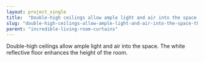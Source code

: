 ```yaml
---
layout: project_single
title:  "Double-high ceilings allow ample light and air into the space. The white reflective floor enhances the height of the room."
slug: "double-high-ceilings-allow-ample-light-and-air-into-the-space-the-white-reflective-floor-enhances"
parent: "incredible-living-room-curtains"
---
```

Double-high ceilings allow ample light and air into the space. The white reflective floor enhances the height of the room.